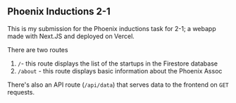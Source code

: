 ## Phoenix Inductions 2-1

This is my submission for the Phoenix inductions task for 2-1; a webapp made with Next.JS and deployed on Vercel.

There are two routes

1. `/`- this route displays the list of the startups in the Firestore database
2. `/about` - this route displays basic information about the Phoenix Assoc

There's also an API route (`/api/data`) that serves data to the frontend on `GET` requests.
